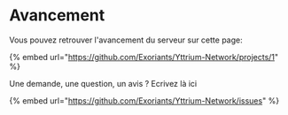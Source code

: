 # Avancement

Vous pouvez retrouver l'avancement du serveur sur cette page:

{% embed url="https://github.com/Exoriants/Yttrium-Network/projects/1" %}

Une demande, une question, un avis ? Ecrivez là ici 

{% embed url="https://github.com/Exoriants/Yttrium-Network/issues" %}



